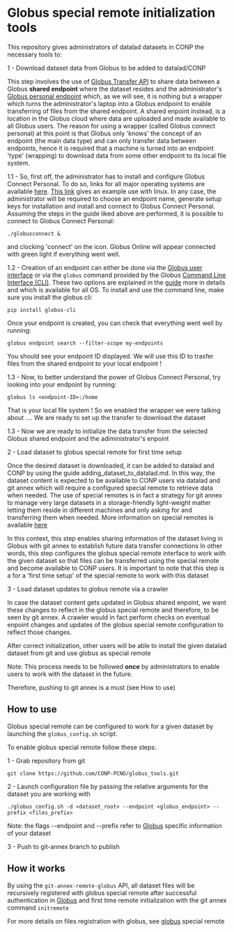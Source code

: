 # Globus special remote initialization tools

This repository gives administrators of datalad datasets in CONP the necessary tools to:

1 - Download dataset data from Globus to be added to datalad/CONP

This step involves the use of [Globus Transfer API](https://docs.globus.org/api/transfer/) to share data between a Globus 
**shared endpoint** where the dataset resides and the administrator's [Globus personal endpoint](https://www.globus.org/globus-connect-personal) 
which, as we will see, it is nothing but a wrapper which turns the administrator's laptop into a Globus endpoint to enable transferring of 
files from the shared endpoint. A shared enpoint instead, is a location in the Globus cloud where data are uploaded and made available to all Globus users.
The reason for using a wrapper (called Globus connect personal) at this point is that Globus only 'knows' the concept of an endpoint (the main data type) and can only transfer data between 
endpoints, hence it is required that a machine is turned into an endpoint 'type' (wrapping) to download data from some other endpoint to its local file system.

1.1 - So, first off, the administrator has to install and configure Globus Connect Personal. To do so, links for all major operating
systems are available [here](https://www.globus.org/globus-connect-personal). [This link](https://docs.globus.org/how-to/globus-connect-personal-linux/)
gives an example use with linux. In any case, the administrator will be required to choose an endpoint name, generate setup keys for installation and 
install and connect to Globus Connect Personal. Assuming the steps in the guide liked above are performed, it is possible to connect to Globus Connect Personal:

``./globusconnect &`` 

and clocking 'connect' on the icon. Globus Online will appear connected with green light if everything went well.

1.2 - Creation of an endpoint can either be done via the [Globus user interface](https://app.globus.org/) or 
via the ``globus`` command provided by the Globus [Command Line Interface (CLI)](https://docs.globus.org/cli/installation/). These two options
are explained in the [guide](https://docs.globus.org/how-to/globus-connect-personal-linux/) more in details and which is available for all OS. 
To install and use the command line, make sure you install the globus cli:

```pip install globus-cli```

Once your endpoint is created, you can check that everything went well by running:

```globus endpoint search --filter-scope my-endpoints```

You should see your endpoint ID displayed. We will use this ID to trasfer files from the shared endpoint to your local endpoint !

1.3 - Now, to better understand the power of Globus Connect Personal, try looking into your endpoint by running:

```globus ls <endpoint-ID>:/home```

That is your local file system ! So we enabled the wrapper we were talking about .... We are ready to set up the transfer to download the dataset

1.3 - Now we are ready to initialize the data transfer from the selected Globus shared endpoint and the adiministrator's enpoint

2 - Load dataset to globus special remote for first time setup

Once the desired dataset is downloaded, it can be added to datalad and CONP by using the guide adding_dataset_to_datalad.md. In this way, the dataset
content is expected to be available to CONP users via datalad and git annex which will require a configured special remote to retrieve data when needed.
The use of special remotes is in fact a strategy for git annex to manage very large datasets in a storage-friendly light-weight matter letting them reside 
in different machines and only asking for and transferring them when needed. More information on special remotes is available [here](https://git-annex.branchable.com/special_remotes/)

In this context, this step enables sharing information of the dataset living in Globus with git annex to establish future data transfer connections
In other words, this step configures the globus special remote interface to work with the given dataset so that files can be transferred using the special remote
and become available to CONP users. It is important to note that this step is a for a 'first time setup' of the special remote to work with this dataset

3 - Load dataset updates to globus remote via a crawler

In case the dataset content gets updated in Globus shared enpoint, we want these changes to reflect in the globus special remote and therefore, to be seen by git annex.
A crawler would in fact perform checks on eventual enpoint changes and updates of the globus special remote configuration to reflect those changes.


After correct initialization, other users will be able to install the given datalad dataset from git and use globus as special remote

Note: This process needs to be followed **once** by administrators to enable users to work with the dataset in the future. 

Therefore, pushing to git annex is a must (see How to use)


## How to use

Globus special remote can be configured to work for a given dataset by launching the ```globus_config.sh``` script.

To enable globus special remote follow these steps:

1 - Grab repository from git

```
git clone https://github.com/CONP-PCNO/globus_tools.git
```

2 - Launch configuration file by passing the relative arguments for the dataset you are working with

```
./globus_config.sh -d <dataset_root> --endpoint <globus_endpoint> --prefix <files_prefix>
```

Note: the flags --endpoint and --prefix refer to [Globus](https://auth.globus.org) specific information of your dataset


3 - Push to git-annex branch to publish



## How it works

By using the ```git-annex-remote-globus``` API, all dataset files will be recursively registered with globus special remote after successful authentication in [Globus](https://auth.globus.org) and
first time remote initialization with the git annex command ```initremote```

For more details on files registration with globus, see [globus](https://github.com/CONP-PCNO/git-annex-remote-globus) special remote
 